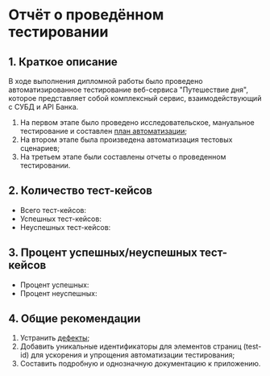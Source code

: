 # Отчёт о проведённом тестировании

## 1. Краткое описание

В ходе выполнения дипломной работы было проведено автоматизированное тестирование веб-сервиса "Путешествие дня",
которое представляет собой комплексный сервис, взаимодействующий с СУБД и API Банка.

1. На первом этапе было проведено исследовательское,
   мануальное тестирование и составлен [план автоматизации](https://github.com/Tima02121991/Diplom/blob/master/documentaion/Plan.md);
2. На втором этапе была произведена автоматизация тестовых сценариев;
3. На третьем этапе были составлены отчеты о проведенном тестировании.

## 2. Количество тест-кейсов

- Всего тест-кейсов: 
- Успешных тест-кейсов: 
- Неуспешных тест-кейсов: 

## 3. Процент успешных/неуспешных тест-кейсов

- Процент успешных: 
- Процент неуспешных: 

## 4. Общие рекомендации

1. Устранить [дефекты](https://github.com/Tima02121991/Diplom/issues);
2. Добавить уникальные идентификаторы для элементов страниц (test-id) для ускорения и упрощения
   автоматизации тестирования;
3. Составить подробную и однозначную документацию к приложению.
